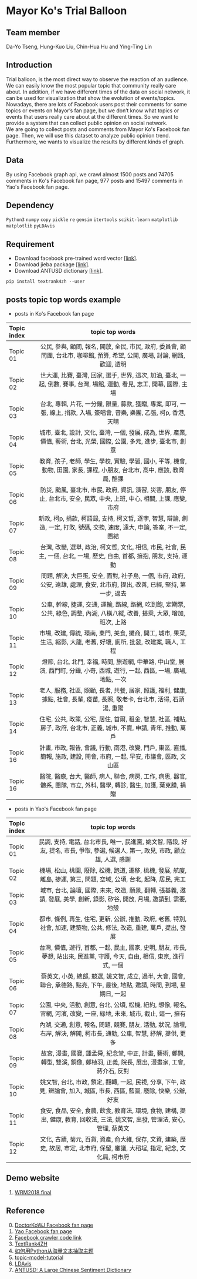 # Mayor Ko's Trial Balloon

## Team member
Da-Yo Tseng, Hung-Kuo Liu, Chin-Hua Hu and Ying-Ting Lin

## Introduction
Trial balloon, is the most direct way to observe the reaction of an audience. We can easily know the most popular topic that community really care about. In addition, if we have different times of the data on social network, it can be used for visualization that show the evolution of events/topics.  
Nowadays, there are lots of Facebook users post their comments for some topics or events on Mayor’s fan page, but we don’t know what topics or events that users really care about at the different times. So we want to provide a system that can collect public opinion on social network.  
We are going to collect posts and comments from Mayor Ko's Facebook fan page. Then, we will use this dataset to analyze public opinion trend. Furthermore, we wants to visualize the results by different kinds of graph.

## Data
By using Facebook graph api, we crawl almost 1500 posts and 74705 comments in Ko's Facebook fan page, 977 posts and 15497 comments in Yao's Facebook fan page.

## Dependency
`Python3` `numpy` `copy` `pickle` `re` `gensim` `itertools` `scikit-learn` `matplotlib` `matplotlib` `pyLDAvis`

## Requirement
* Download facebook pre-trained word vector [[link]](https://s3-us-west-1.amazonaws.com/fasttext-vectors/wiki.zh.zip).
* Download jieba package [[link]](https://github.com/fxsjy/jieba).
* Download ANTUSD dictionary [[link]](https://docs.google.com/forms/d/e/1FAIpQLSe2Bx1CYqLajfthIL8Q_32HXHqWrxkJMc6f9AnsVuxTD4BdGg/viewform?c=0&w=1).
```
pip install textrank4zh --user
```

## posts topic top words example
* posts in Ko's Facebook fan page

| Topic index   | topic top words  |
| :------------ | :---------------: |
| Topic 01      | 公民, 參與, 顧問, 報名, 開放, 全民, 市民, 政府, 委員會, 顧問團, 台北市, 咖啡館, 預算, 希望, 公開, 廣場, 討論, 網路, 歡迎, 透明 |
| Topic 02      | 世大運, 比賽, 臺灣, 回家, 選手, 世界, 這次, 加油, 臺北, 一起, 倒數, 賽事, 台灣, 場館, 運動, 看見, 志工, 開幕, 國際, 主場 |
| Topic 03      | 台北, 專輯, 片花, 一分鐘, 限量, 募款, 獲贈, 專案, 即可, 一張, 線上, 捐款, 入場, 簽唱會, 音樂, 樂團, 乙張, 柯p, 香港, 天晴 | 
| Topic 04      | 城市, 臺北, 設計, 文化, 臺灣, 一個, 發展, 成為, 世界, 產業, 價值, 藝術, 台北, 光榮, 國際, 公園, 多元, 進步, 臺北市, 創意 |
| Topic 05      | 教育, 孩子, 老師, 學生, 學校, 實驗, 學習, 國小, 平等, 機會, 動物, 田園, 家長, 課程, 小朋友, 台北市, 高中, 應該, 教育局, 酷課 |
| Topic 06      | 防災, 颱風, 臺北市, 市民, 政府, 資訊, 演習, 災害, 朋友, 停止, 台北市, 安全, 民眾, 中央, 上班, 中心, 相關, 上課, 應變, 市府 |
| Topic 07      | 新政, 柯p, 捐款, 柯語錄, 支持, 柯文哲, 逐字, 智慧, 辯論, 創造, 一定, 打敗, 號碼, 交換, 速度, 遠大, 申論, 答案, 不一定, 團結 |
| Topic 08      | 台灣, 改變, 選舉, 政治, 柯文哲, 文化, 相信, 市民, 社會, 民主, 一個, 台北, 一場, 歷史, 自由, 首都, 擁抱, 朋友, 支持, 運動 |
| Topic 09      | 問題, 解決, 大巨蛋, 安全, 面對, 社子島, 一個, 市府, 政府, 公安, 遠雄, 處理, 食安, 北市府, 提出, 改善, 已經, 堅持, 第一步, 過去 |
| Topic 10      | 公車, 幹線, 捷運, 交通, 運輸, 路線, 路網, 吃到飽, 定期票, 公共, 綠色, 調整, 內湖, 八橫八縱, 改善, 搭乘, 大眾, 增加, 班次, 上路 |
| Topic 11      | 市場, 改建, 傳統, 環南, 東門, 美食, 攤商, 開工, 城市, 果菜, 生活, 縮影, 大龍, 老舊, 好壞, 廁所, 批發, 改建案, 職人, 工程 |
| Topic 12      | 燈節, 台北, 北門, 幸福, 時間, 旅遊網, 中華路, 中山堂, 展演, 西門町, 分鐘, 小奇, 西城, 遊行, 一起, 西區, 一場, 廣場, 地點, 一次 |
| Topic 13      | 老人, 服務, 社區, 照顧, 長者, 共餐, 居家, 照護, 福利, 健康, 據點, 社會, 長輩, 疫苗, 長照, 敬老卡, 台北市, 活得, 石頭湯, 重陽 |
| Topic 14      | 住宅, 公共, 政策, 公宅, 居住, 首爾, 租金, 智慧, 社區, 補貼, 房子, 政府, 台北市, 正義, 城市, 不賣, 申請, 青年, 推動, 萬戶 |
| Topic 16      | 計畫, 市政, 報告, 會議, 行動, 南港, 改變, 門戶, 東區, 直播, 簡報, 施政, 建設, 開會, 市府, 一起, 早安, 市議會, 區政, 文山區 |
| Topic 16      | 醫院, 醫療, 台大, 醫師, 病人, 聯合, 病房, 工作, 病患, 器官, 體系, 團隊, 市立, 外科, 醫學, 轉診, 醫生, 加護, 葉克膜, 捐贈 |

* posts in Yao's Facebook fan page

| Topic index   | topic top words  |
| :------------ | :---------------: |
| Topic 01      | 民調, 支持, 電話, 台北市長, 唯一, 民進黨, 姚文智, 階段, 好友, 提名, 市長, 爭取, 參選, 候選人, 第一, 政見, 市政, 顧立雄, 人選, 感謝 |
| Topic 02      | 機場, 松山, 桃園, 廢除, 松機, 跑道, 遷移, 桃機, 發展, 航廈, 離島, 捷運, 第三, 問題, 空域, 公頃, 台北, 起降, 居民, 完工 |
| Topic 03      | 城市, 台北, 論壇, 國際, 未來, 改造, 願景, 翻轉, 張基義, 邀請, 發展, 美學, 創新, 錄影, 矽谷, 開放, 月場, 邀請到, 需要, 地殼 | 
| Topic 04      | 都市, 條例, 再生, 住宅, 更新, 公辦, 推動, 政府, 老舊, 特別, 社會, 加速, 建築物, 公共, 修法, 改造, 重建, 萬戶, 提出, 發展 |
| Topic 05      | 台灣, 價值, 遊行, 首都, 一起, 民主, 國家, 史明, 朋友, 市長, 夢想, 站出來, 民進黨, 守護, 今天, 自由, 相信, 東京, 進行式, 一個 |
| Topic 06      | 蔡英文, 小英, 總部, 競選, 姚文智, 成立, 過半, 大會, 國會, 聯合, 承德路, 點亮, 下午, 最後, 地點, 邀請, 時間, 到場, 星期日, 一起 |
| Topic 07      | 公園, 中央, 活動, 創意, 台北, 公頃, 松機, 紐約, 想像, 報名, 官網, 河濱, 改變, 一座, 綠地, 未來, 城市, 截止, 這一, 擁有 |
| Topic 08      | 內湖, 交通, 創意, 報名, 問題, 競賽, 朋友, 活動, 狀況, 論壇, 右岸, 解決, 解開, 柯市長, 通勤, 公車, 智慧, 紓解, 提供, 更多 |
| Topic 09      | 故宮, 漫畫, 國寶, 鍾孟舜, 紀念堂, 中正, 計畫, 藝術, 鄭問, 轉型, 雙溪, 銅像, 鄭植羽, 正義, 院長, 展出, 漫畫家, 工會, 蔣介石, 反對 |
| Topic 10      | 姚文智, 台北, 市政, 鎖定, 翻轉, 一起, 民視, 分享, 下午, 政見, 辯論會, 加入, 城區, 市長, 西區, 藍圖, 廢除, 快樂, 公辦, 好友 |
| Topic 11      | 食安, 食品, 安全, 食農, 飲食, 教育法, 環境, 食物, 建構, 提出, 健康, 教育, 回收法, 三法, 姚文智, 出發, 管理法, 安心, 管理, 蔡英文 |
| Topic 12      | 文化, 古蹟, 菊元, 百貨, 資產, 俞大維, 保存, 文資, 建築, 歷史, 故居, 市定, 北市府, 保留, 審議, 大稻埕, 指定, 紀念, 文化局, 柯市府 |

## Demo website  
1. [WRM2018 final](https://boiling-ravine-49392.herokuapp.com/post.html)

## Reference
0. [DoctorKoWJ Facebook fan page](https://www.facebook.com/DoctorKoWJ/)
0. [Yao Facebook fan page](https://www.facebook.com/YaoTurningTaipei/)
1. [Facebook crawler code link](https://github.com/b02902131/FBcrawler)
2. [TextRank4ZH](https://github.com/letiantian/TextRank4ZH)
3. [如何用Python从海量文本抽取主题](https://www.jianshu.com/p/fdde9fc03f94)
4. [topic-model-tutorial](https://github.com/derekgreene/topic-model-tutorial)
5. [LDAvis](https://github.com/cpsievert/LDAvis)
6. [ANTUSD: A Large Chinese Sentiment Dictionary](http://www.lrec-conf.org/proceedings/lrec2016/pdf/450_Paper.pdf)
